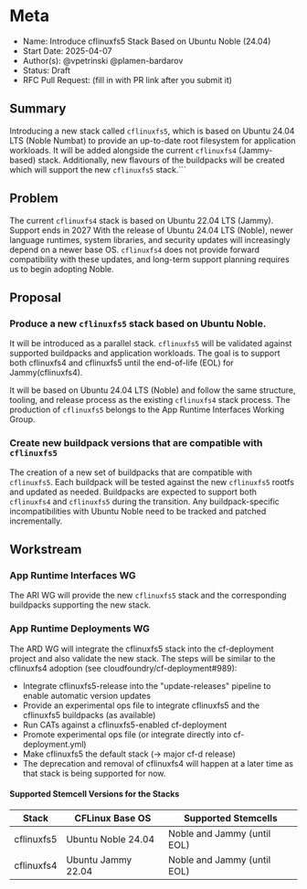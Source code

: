 # Meta
[meta]: #meta
- Name: Introduce cflinuxfs5 Stack Based on Ubuntu Noble (24.04)
- Start Date: 2025-04-07
- Author(s): @vpetrinski @plamen-bardarov
- Status: Draft
- RFC Pull Request: (fill in with PR link after you submit it)

## Summary

Introducing a new stack called `cflinuxfs5`, which is based on Ubuntu 24.04 LTS (Noble Numbat) to provide an up-to-date root filesystem for application workloads. It will be added alongside the current `cflinuxfs4` (Jammy-based) stack. Additionally, new flavours of the buildpacks will be created which will support the new `cflinuxfs5` stack.```

## Problem

The current `cflinuxfs4` stack is based on Ubuntu 22.04 LTS (Jammy). Support ends in 2027
With the release of Ubuntu 24.04 LTS (Noble), newer language runtimes, system libraries, and security updates will increasingly depend on a newer base OS.
`cflinuxfs4` does not provide forward compatibility with these updates, and long-term support planning requires us to begin adopting Noble.

## Proposal

### Produce a new `cflinuxfs5` stack based on Ubuntu Noble.
It will be introduced as a parallel stack. `cflinuxfs5` will be validated against supported buildpacks and application workloads.
The goal is to support both cflinuxfs4 and cflinuxfs5 until the end-of-life (EOL) for Jammy(cflinuxfs4).

It will be based on Ubuntu 24.04 LTS (Noble) and follow the same structure, tooling, and release process as the existing `cflinuxfs4` stack process. The production of `cflinuxfs5` belongs to the App Runtime Interfaces Working Group.

### Create new buildpack versions that are compatible with `cflinuxfs5`
The creation of a new set of buildpacks that are compatible with `cflinuxfs5`. Each buildpack will be tested against the new `cflinuxfs5` rootfs and updated as needed.
Buildpacks are expected to support both `cflinuxfs4` and `cflinuxfs5` during the transition.
Any buildpack-specific incompatibilities with Ubuntu Noble need to be tracked and patched incrementally.

## Workstream 
### App Runtime Interfaces WG
The ARI WG will provide the new `cflinuxfs5` stack and the corresponding buildpacks supporting the new stack. 

### App Runtime Deployments WG
The ARD WG will integrate the cflinuxfs5 stack into the cf-deployment project and also validate the new stack. The steps will be similar to the cflinuxfs4 adoption (see cloudfoundry/cf-deployment#989):

- Integrate cflinuxfs5-release into the "update-releases" pipeline to enable automatic version updates
- Provide an experimental ops file to integrate cflinuxfs5 and the cflinuxfs5 buildpacks (as available)
- Run CATs against a cflinuxfs5-enabled cf-deployment
- Promote experimental ops file (or integrate directly into cf-deployment.yml)
- Make cflinuxfs5 the default stack (-> major cf-d release)
- The deprecation and removal of cflinuxfs4 will happen at a later time as that stack is being supported for now.

#### Supported Stemcell Versions for the Stacks

| Stack       | CFLinux Base OS     | Supported Stemcells         |
|-------------|---------------------|------------------------------|
| cflinuxfs5  | Ubuntu Noble 24.04  | Noble and Jammy (until EOL) |
| cflinuxfs4  | Ubuntu Jammy 22.04  | Noble and Jammy (until EOL) |
